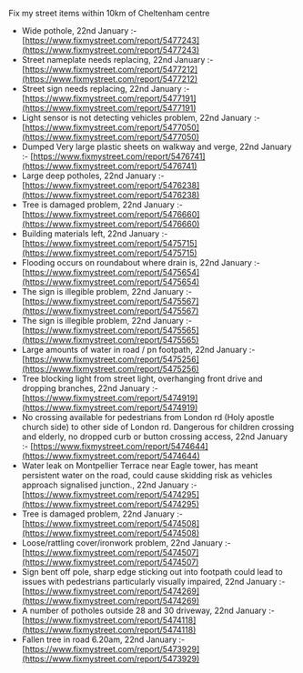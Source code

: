 Fix my street items within 10km of Cheltenham centre

<!-- fix_marker starts -->

- Wide pothole, 22nd January :- [https://www.fixmystreet.com/report/5477243](https://www.fixmystreet.com/report/5477243)
- Street nameplate needs replacing, 22nd January :- [https://www.fixmystreet.com/report/5477212](https://www.fixmystreet.com/report/5477212)
- Street sign needs replacing, 22nd January :- [https://www.fixmystreet.com/report/5477191](https://www.fixmystreet.com/report/5477191)
- Light sensor is not detecting vehicles problem, 22nd January :- [https://www.fixmystreet.com/report/5477050](https://www.fixmystreet.com/report/5477050)
- Dumped Very large plastic sheets on walkway and verge, 22nd January :- [https://www.fixmystreet.com/report/5476741](https://www.fixmystreet.com/report/5476741)
- Large deep potholes, 22nd January :- [https://www.fixmystreet.com/report/5476238](https://www.fixmystreet.com/report/5476238)
- Tree is damaged problem, 22nd January :- [https://www.fixmystreet.com/report/5476660](https://www.fixmystreet.com/report/5476660)
- Building materials left, 22nd January :- [https://www.fixmystreet.com/report/5475715](https://www.fixmystreet.com/report/5475715)
- Flooding occurs on roundabout where drain is, 22nd January :- [https://www.fixmystreet.com/report/5475654](https://www.fixmystreet.com/report/5475654)
- The sign is illegible problem, 22nd January :- [https://www.fixmystreet.com/report/5475567](https://www.fixmystreet.com/report/5475567)
- The sign is illegible problem, 22nd January :- [https://www.fixmystreet.com/report/5475565](https://www.fixmystreet.com/report/5475565)
- Large amounts of water in road / pn footpath, 22nd January :- [https://www.fixmystreet.com/report/5475256](https://www.fixmystreet.com/report/5475256)
- Tree blocking light from street light, overhanging front drive and dropping branches, 22nd January :- [https://www.fixmystreet.com/report/5474919](https://www.fixmystreet.com/report/5474919)
- No crossing available for pedestrians from London rd (Holy apostle church side) to other side of London rd. Dangerous for children crossing and elderly, no dropped curb or button crossing access, 22nd January :- [https://www.fixmystreet.com/report/5474644](https://www.fixmystreet.com/report/5474644)
- Water leak on Montpellier Terrace near Eagle tower, has meant persistent water on the road, could cause skidding risk as vehicles approach signalised junction., 22nd January :- [https://www.fixmystreet.com/report/5474295](https://www.fixmystreet.com/report/5474295)
- Tree is damaged problem, 22nd January :- [https://www.fixmystreet.com/report/5474508](https://www.fixmystreet.com/report/5474508)
- Loose/rattling cover/ironwork problem, 22nd January :- [https://www.fixmystreet.com/report/5474507](https://www.fixmystreet.com/report/5474507)
- Sign bent off pole, sharp edge sticking out into footpath could lead to issues with pedestrians particularly visually impaired, 22nd January :- [https://www.fixmystreet.com/report/5474269](https://www.fixmystreet.com/report/5474269)
- A number of potholes outside 28 and 30 driveway, 22nd January :- [https://www.fixmystreet.com/report/5474118](https://www.fixmystreet.com/report/5474118)
- Fallen tree in road 6.20am, 22nd January :- [https://www.fixmystreet.com/report/5473929](https://www.fixmystreet.com/report/5473929)

<!-- fix_marker ends -->